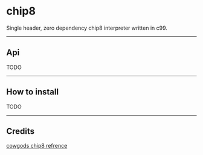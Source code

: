# chip8

Single header, zero dependency chip8 interpreter written in c99.

---

## Api

TODO

---

## How to install

TODO

---

## Credits

[cowgods chip8 refrence](http://devernay.free.fr/hacks/chip8/C8TECH10.HTM)
